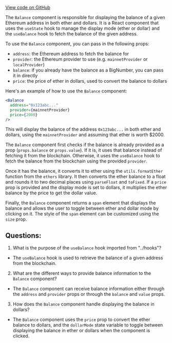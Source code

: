 [View code on GitHub](zoo-labs/zoo/blob/master/lab/src/components/Balance.jsx)

The `Balance` component is responsible for displaying the balance of a given Ethereum address in both ether and dollars. It is a React component that uses the `useState` hook to manage the display mode (ether or dollar) and the `useBalance` hook to fetch the balance of the given address.

To use the `Balance` component, you can pass in the following props:

- `address`: the Ethereum address to fetch the balance for
- `provider`: the Ethereum provider to use (e.g. `mainnetProvider` or `localProvider`)
- `balance`: if you already have the balance as a BigNumber, you can pass it in directly
- `price`: the price of ether in dollars, used to convert the balance to dollars

Here's an example of how to use the `Balance` component:

```jsx
<Balance
  address="0x123abc..."
  provider={mainnetProvider}
  price={2000}
/>
```

This will display the balance of the address `0x123abc...` in both ether and dollars, using the `mainnetProvider` and assuming that ether is worth $2000.

The `Balance` component first checks if the balance is already provided as a prop (`props.balance` or `props.value`). If it is, it uses that balance instead of fetching it from the blockchain. Otherwise, it uses the `useBalance` hook to fetch the balance from the blockchain using the provided `provider`.

Once it has the balance, it converts it to ether using the `utils.formatEther` function from the `ethers` library. It then converts the ether balance to a float and rounds it to two decimal places using `parseFloat` and `toFixed`. If a `price` prop is provided and the display mode is set to dollars, it multiplies the ether balance by the price to get the dollar value.

Finally, the `Balance` component returns a `span` element that displays the balance and allows the user to toggle between ether and dollar mode by clicking on it. The style of the `span` element can be customized using the `size` prop.
## Questions: 
 1. What is the purpose of the `useBalance` hook imported from "../hooks"?
- The `useBalance` hook is used to retrieve the balance of a given address from the blockchain.

2. What are the different ways to provide balance information to the `Balance` component?
- The `Balance` component can receive balance information either through the `address` and `provider` props or through the `balance` and `value` props.

3. How does the `Balance` component handle displaying the balance in dollars?
- The `Balance` component uses the `price` prop to convert the ether balance to dollars, and the `dollarMode` state variable to toggle between displaying the balance in ether or dollars when the component is clicked.